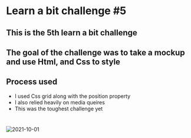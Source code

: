 # Learn a bit challenge #5

## This is the 5th learn a bit challenge

## The goal of the challenge was to take a mockup and use Html, and Css to style

## Process used 
* I used Css grid along with the position property
* I also relied heavily on media queires
* This was the toughest challenge yet

#
![2021-10-01](https://user-images.githubusercontent.com/67053237/135676230-c6385a09-fde2-4c67-8e53-fa7ace370758.png)
